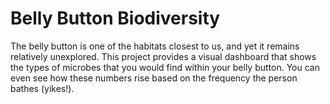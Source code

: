 # Belly Button Biodiversity

The belly button is one of the habitats closest to us, and yet it remains relatively unexplored. This project provides a visual dashboard that shows the types of microbes that you would find within your belly button. You can even see how these numbers rise based on the frequency the person bathes (yikes!).
